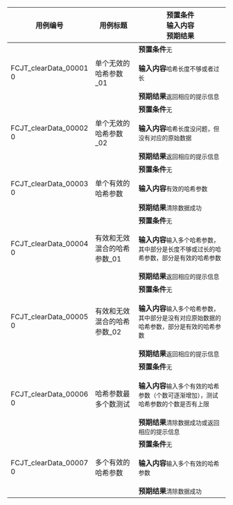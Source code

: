 |用例编号|用例标题|预置条件<br>输入内容<br>预期结果|
|----------------|----------------|----------------|
|<a name="FCJT_clearData_000010"></a>FCJT_clearData_00001<br>0|单个无效的哈希参数_01|**预置条件**`无`<br><br>**输入内容**`哈希长度不够或者过长`<br><br>**预期结果**`返回相应的提示信息`|
|<a name="FCJT_clearData_000020"></a>FCJT_clearData_00002<br>0|单个无效的哈希参数_02|**预置条件**`无`<br><br>**输入内容**`哈希长度没问题，但没有对应的原始数据`<br><br>**预期结果**`返回相应的提示信息`|
|<a name="FCJT_clearData_000030"></a>FCJT_clearData_00003<br>0|单个有效的哈希参数|**预置条件**`无`<br><br>**输入内容**`有效的哈希参数`<br><br>**预期结果**`清除数据成功`|
|<a name="FCJT_clearData_000040"></a>FCJT_clearData_00004<br>0|有效和无效混合的哈希参数_01|**预置条件**`无`<br><br>**输入内容**`输入多个哈希参数，其中部分是长度不够或过长的哈希参数，部分是有效的哈希参数`<br><br>**预期结果**`返回相应的提示信息`|
|<a name="FCJT_clearData_000050"></a>FCJT_clearData_00005<br>0|有效和无效混合的哈希参数_02|**预置条件**`无`<br><br>**输入内容**`输入多个哈希参数，其中部分是没有对应原始数据的哈希参数，部分是有效的哈希参数`<br><br>**预期结果**`返回相应的提示信息`|
|<a name="FCJT_clearData_000060"></a>FCJT_clearData_00006<br>0|哈希参数最多个数测试|**预置条件**`无`<br><br>**输入内容**`输入多个有效的哈希参数（个数可逐渐增加），测试哈希参数的个数是否有上限`<br><br>**预期结果**`清除数据成功或返回相应的提示信息`|
|<a name="FCJT_clearData_000070"></a>FCJT_clearData_00007<br>0|多个有效的哈希参数|**预置条件**`无`<br><br>**输入内容**`输入多个有效的哈希参数`<br><br>**预期结果**`清除数据成功`|
